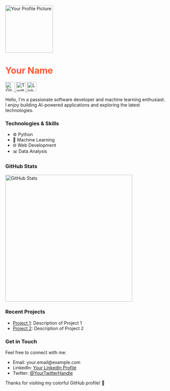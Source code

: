 <!DOCTYPE html>
<html>
<head>
    <title>furaha-in-ctrl</title>
</head>
<body>

<!-- Profile Header -->
<img src="" alt="Your Profile Picture" width="150" height="150">
<h1 style="color: #FF5733;">Your Name</h1>

<!-- Social Icons -->
<p>
    <a href="https://github.com/your-username">
        <img src="https://github.com/github.png" alt="GitHub Icon" width="30" height="30">
    </a>
    <a href="https://twitter.com/your-twitter">
        <img src="https://twitter.com/twitter.png" alt="Twitter Icon" width="30" height="30">
    </a>
    <a href="https://linkedin.com/in/your-linkedin">
        <img src="https://linkedin.com/linkedin.png" alt="LinkedIn Icon" width="30" height="30">
    </a>
</p>

<!-- About Me -->
<p>Hello, I'm a passionate software developer and machine learning enthusiast. I enjoy building AI-powered applications and exploring the latest technologies.</p>

<!-- Technologies & Skills -->
<h3>Technologies & Skills</h3>
<ul>
    <li>⚙️ Python</li>
    <li>🤖 Machine Learning</li>
    <li>🌐 Web Development</li>
    <li>📊 Data Analysis</li>
</ul>

<!-- GitHub Stats -->
<h3>GitHub Stats</h3>
<img src="https://github-readme-stats.vercel.app/api?username=your-username&show_icons=true&theme=radical" alt="GitHub Stats" width="400">

<!-- Recent Projects -->
<h3>Recent Projects</h3>
<ul>
    <li><a href="https://github.com/your-username/project-1">Project 1</a>: Description of Project 1</li>
    <li><a href="https://github.com/your-username/project-2">Project 2</a>: Description of Project 2</li>
</ul>

<!-- Get in Touch -->
<h3>Get in Touch</h3>
<p>Feel free to connect with me:</p>
<ul>
    <li>Email: your.email@example.com</li>
    <li>LinkedIn: <a href="https://linkedin.com/in/your-linkedin">Your LinkedIn Profile</a></li>
    <li>Twitter: <a href="https://twitter.com/your-twitter">@YourTwitterHandle</a></li>
</ul>

<!-- Footer -->
<footer>
    <p>Thanks for visiting my colorful GitHub profile! 🎉</p>
</footer>

</body>
</html>
